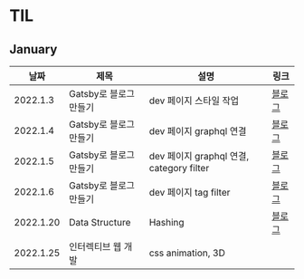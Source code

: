 # TIL

## January

| 날짜      | 제목                   | 설명                                     | 링크                                        |
| --------- | ---------------------- | ---------------------------------------- | ------------------------------------------- |
| 2022.1.3  | Gatsby로 블로그 만들기 | dev 페이지 스타일 작업                   | [블로그](https://jeonghyeblog.gatsbyjs.io/) |
| 2022.1.4  | Gatsby로 블로그 만들기 | dev 페이지 graphql 연결                  | [블로그](https://jeonghyeblog.gatsbyjs.io/) |
| 2022.1.5  | Gatsby로 블로그 만들기 | dev 페이지 graphql 연결, category filter | [블로그](https://jeonghyeblog.gatsbyjs.io/) |
| 2022.1.6  | Gatsby로 블로그 만들기 | dev 페이지 tag filter                    | [블로그](https://jeonghyeblog.gatsbyjs.io/) |
| 2022.1.20 | Data Structure         | Hashing                                  | [블로그](https://jeonghyeblog.gatsbyjs.io/) |
| 2022.1.25 | 인터렉티브 웹 개발     | css animation, 3D                        |                                             |
